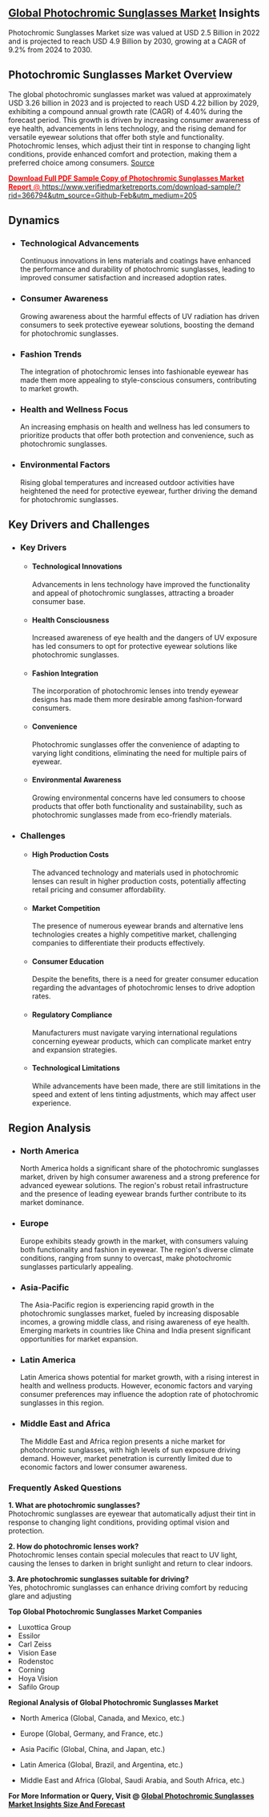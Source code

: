 <h2><a href="https://www.verifiedmarketreports.com/download-sample/?rid=366794&amp;utm_source=Github&amp;utm_medium=205" target="_blank">Global Photochromic Sunglasses Market</a> Insights</h2><p>Photochromic Sunglasses Market size was valued at USD 2.5 Billion in 2022 and is projected to reach USD 4.9 Billion by 2030, growing at a CAGR of 9.2% from 2024 to 2030.</p><p> <h2>Photochromic Sunglasses Market Overview</h2> <p>The global photochromic sunglasses market was valued at approximately USD 3.26 billion in 2023 and is projected to reach USD 4.22 billion by 2029, exhibiting a compound annual growth rate (CAGR) of 4.40% during the forecast period. This growth is driven by increasing consumer awareness of eye health, advancements in lens technology, and the rising demand for versatile eyewear solutions that offer both style and functionality. Photochromic lenses, which adjust their tint in response to changing light conditions, provide enhanced comfort and protection, making them a preferred choice among consumers. <a href="https://www.marketresearch.com/Bosson-Research-v4252/Global-Photochromic-Sunglasses-Research-Status-38224760/">Source</a></p> <p><a href="https://www.marketresearch.com/Bosson-Research-v4252/Global-Photochromic-Sunglasses-Research-Status-38224760/"><p><span class=""><span style="color: #ff0000;"><strong>Download Full PDF Sample Copy of Photochromic Sunglasses Market Report</strong> @ </span><a href="https://www.verifiedmarketreports.com/download-sample/?rid=366794&amp;utm_source=Github-Feb&amp;utm_medium=205" target="_blank">https://www.verifiedmarketreports.com/download-sample/?rid=366794&amp;utm_source=Github-Feb&amp;utm_medium=205</a></span></p></a></p> <h2>Dynamics</h2> <ul> <li><h3>Technological Advancements</h3> <p>Continuous innovations in lens materials and coatings have enhanced the performance and durability of photochromic sunglasses, leading to improved consumer satisfaction and increased adoption rates.</p> </li> <li><h3>Consumer Awareness</h3> <p>Growing awareness about the harmful effects of UV radiation has driven consumers to seek protective eyewear solutions, boosting the demand for photochromic sunglasses.</p> </li> <li><h3>Fashion Trends</h3> <p>The integration of photochromic lenses into fashionable eyewear has made them more appealing to style-conscious consumers, contributing to market growth.</p> </li> <li><h3>Health and Wellness Focus</h3> <p>An increasing emphasis on health and wellness has led consumers to prioritize products that offer both protection and convenience, such as photochromic sunglasses.</p> </li> <li><h3>Environmental Factors</h3> <p>Rising global temperatures and increased outdoor activities have heightened the need for protective eyewear, further driving the demand for photochromic sunglasses.</p> </li> </ul> <h2>Key Drivers and Challenges</h2> <ul> <li><h3>Key Drivers</h3> <ul> <li><h4>Technological Innovations</h4> <p>Advancements in lens technology have improved the functionality and appeal of photochromic sunglasses, attracting a broader consumer base.</p> </li> <li><h4>Health Consciousness</h4> <p>Increased awareness of eye health and the dangers of UV exposure has led consumers to opt for protective eyewear solutions like photochromic sunglasses.</p> </li> <li><h4>Fashion Integration</h4> <p>The incorporation of photochromic lenses into trendy eyewear designs has made them more desirable among fashion-forward consumers.</p> </li> <li><h4>Convenience</h4> <p>Photochromic sunglasses offer the convenience of adapting to varying light conditions, eliminating the need for multiple pairs of eyewear.</p> </li> <li><h4>Environmental Awareness</h4> <p>Growing environmental concerns have led consumers to choose products that offer both functionality and sustainability, such as photochromic sunglasses made from eco-friendly materials.</p> </li> </ul> </li> <li><h3>Challenges</h3> <ul> <li><h4>High Production Costs</h4> <p>The advanced technology and materials used in photochromic lenses can result in higher production costs, potentially affecting retail pricing and consumer affordability.</p> </li> <li><h4>Market Competition</h4> <p>The presence of numerous eyewear brands and alternative lens technologies creates a highly competitive market, challenging companies to differentiate their products effectively.</p> </li> <li><h4>Consumer Education</h4> <p>Despite the benefits, there is a need for greater consumer education regarding the advantages of photochromic lenses to drive adoption rates.</p> </li> <li><h4>Regulatory Compliance</h4> <p>Manufacturers must navigate varying international regulations concerning eyewear products, which can complicate market entry and expansion strategies.</p> </li> <li><h4>Technological Limitations</h4> <p>While advancements have been made, there are still limitations in the speed and extent of lens tinting adjustments, which may affect user experience.</p> </li> </ul> </li> </ul> <h2>Region Analysis</h2> <ul> <li><h3>North America</h3> <p>North America holds a significant share of the photochromic sunglasses market, driven by high consumer awareness and a strong preference for advanced eyewear solutions. The region's robust retail infrastructure and the presence of leading eyewear brands further contribute to its market dominance.</p> </li> <li><h3>Europe</h3> <p>Europe exhibits steady growth in the market, with consumers valuing both functionality and fashion in eyewear. The region's diverse climate conditions, ranging from sunny to overcast, make photochromic sunglasses particularly appealing.</p> </li> <li><h3>Asia-Pacific</h3> <p>The Asia-Pacific region is experiencing rapid growth in the photochromic sunglasses market, fueled by increasing disposable incomes, a growing middle class, and rising awareness of eye health. Emerging markets in countries like China and India present significant opportunities for market expansion.</p> </li> <li><h3>Latin America</h3> <p>Latin America shows potential for market growth, with a rising interest in health and wellness products. However, economic factors and varying consumer preferences may influence the adoption rate of photochromic sunglasses in this region.</p> </li> <li><h3>Middle East and Africa</h3> <p>The Middle East and Africa region presents a niche market for photochromic sunglasses, with high levels of sun exposure driving demand. However, market penetration is currently limited due to economic factors and lower consumer awareness.</p> </li> </ul> <h3>Frequently Asked Questions</h3> <p><strong>1. What are photochromic sunglasses?</strong><br> Photochromic sunglasses are eyewear that automatically adjust their tint in response to changing light conditions, providing optimal vision and protection.</p> <p><strong>2. How do photochromic lenses work?</strong><br> Photochromic lenses contain special molecules that react to UV light, causing the lenses to darken in bright sunlight and return to clear indoors.</p> <p><strong>3. Are photochromic sunglasses suitable for driving?</strong><br> Yes, photochromic sunglasses can enhance driving comfort by reducing glare and adjusting</p><p><strong>Top Global Photochromic Sunglasses Market Companies</strong></p><div data-test-id=""><p><li>Luxottica Group</li><li> Essilor</li><li> Carl Zeiss</li><li> Vision Ease</li><li> Rodenstoc</li><li> Corning</li><li> Hoya Vision</li><li> Safilo Group</li></p><div><strong>Regional Analysis of&nbsp;Global Photochromic Sunglasses Market</strong></div><ul><li dir="ltr"><p dir="ltr">North America&nbsp;(Global, Canada, and Mexico, etc.)</p></li><li dir="ltr"><p dir="ltr">Europe (Global, Germany, and France, etc.)</p></li><li dir="ltr"><p dir="ltr">Asia Pacific&nbsp;(Global, China, and Japan, etc.)</p></li><li dir="ltr"><p dir="ltr">Latin America&nbsp;(Global, Brazil, and Argentina, etc.)</p></li><li dir="ltr">Middle East and Africa&nbsp;(Global, Saudi Arabia, and South Africa, etc.)</li></ul><p><strong>For More Information or Query, Visit @&nbsp;</strong><strong><a href="https://www.verifiedmarketreports.com/product/photochromic-sunglasses-market/?utm_source=Github&amp;utm_medium=205" target="_blank">Global Photochromic Sunglasses Market Insights Size And Forecast</a></strong></p></div>
